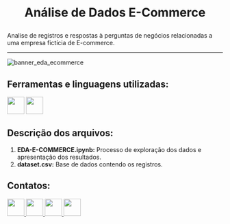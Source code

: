 # <p align=center> Análise de Dados E-Commerce</p>

Analise de registros e respostas à perguntas de negócios relacionadas a uma empresa fictícia de E-commerce.

***

![banner_eda_ecommerce](https://user-images.githubusercontent.com/54869201/164910412-0426aafd-7378-4d40-8bb7-e6606f4e3efd.png)

## Ferramentas e linguagens utilizadas:
<div> 
<img width=40 src="https://cdn.jsdelivr.net/gh/devicons/devicon/icons/jupyter/jupyter-original-wordmark.svg" />
<img width=40 src="https://cdn.jsdelivr.net/gh/devicons/devicon/icons/python/python-original.svg" />
</div>

## Descrição dos arquivos:

1. **EDA-E-COMMERCE.ipynb:** Processo de exploração dos dados e apresentação dos resultados.
1. **dataset.csv:** Base de dados contendo os registros.


## Contatos:
<div>   
  <a href="https://www.linkedin.com/in/tferreirasilva/">
    <img width=40 src="https://cdn.jsdelivr.net/gh/devicons/devicon/icons/linkedin/linkedin-original.svg" />
  </a> 
  <a href = "mailto:thiago.ferreirawd@gmail.com">
      <img width=40 src="https://cdn.jsdelivr.net/gh/devicons/devicon/icons/google/google-original.svg" />
  </a>  
  <a href = "https://www.facebook.com/thiago.ferreira.50746">
    <img width=40 src="https://cdn.jsdelivr.net/gh/devicons/devicon/icons/facebook/facebook-original.svg" />
  </a> 
  <a href = "https://github.com/ThiagoFerreiraWD">
    <img width=40 src="https://cdn.jsdelivr.net/gh/devicons/devicon/icons/github/github-original.svg" />
  </a>     
</div>
